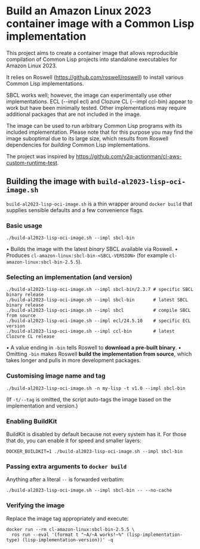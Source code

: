 # Build an Amazon Linux 2023 container image with a Common Lisp implementation

This project aims to create a container image that allows reproducible
compilation of Common Lisp projects into standalone executables for
Amazon Linux 2023.

It relies on Roswell (<https://github.com/roswell/roswell>) to install
various Common Lisp implementations.

SBCL works well; however, the image can experimentally use other
implementations. ECL (--impl ecl) and Clozure CL (--impl ccl-bin)
appear to work but have been minimally tested. Other implementations
may require additional packages that are not included in the image.

The image can be used to run arbitrary Common Lisp programs with its
included implementation. Please note that for this purpose you may
find the image suboptimal due to its large size, which results from
Roswell dependencies for *building* Common Lisp implementations.

The project was inspired by
<https://github.com/y2q-actionman/cl-aws-custom-runtime-test>.

## Building the image with `build-al2023-lisp-oci-image.sh`

`build-al2023-lisp-oci-image.sh` is a thin wrapper around `docker
build` that supplies sensible defaults and a few convenience flags.

### Basic usage

```
./build-al2023-lisp-oci-image.sh --impl sbcl-bin
```

• Builds the image with the latest *binary* SBCL available via Roswell.
• Produces `cl-amazon-linux:sbcl-bin-<SBCL-VERSION>` (for example
  `cl-amazon-linux:sbcl-bin-2.5.5`).

### Selecting an implementation (and version)

```
./build-al2023-lisp-oci-image.sh --impl sbcl-bin/2.3.7 # specific SBCL binary release
./build-al2023-lisp-oci-image.sh --impl sbcl-bin       # latest SBCL binary release
./build-al2023-lisp-oci-image.sh --impl sbcl           # compile SBCL from source
./build-al2023-lisp-oci-image.sh --impl ecl/24.5.10    # specific ECL version
./build-al2023-lisp-oci-image.sh --impl ccl-bin        # latest Clozure CL release
```

• A value ending in `-bin` tells Roswell to **download a pre-built binary**.
• Omitting `-bin` makes Roswell **build the implementation from source**, which
  takes longer and pulls in more development packages.

### Customising image name and tag

```
./build-al2023-lisp-oci-image.sh -n my-lisp -t v1.0 --impl sbcl-bin
```

(If `-t/--tag` is omitted, the script auto-tags the image based on the
implementation and version.)

### Enabling BuildKit

BuildKit is disabled by default because not every system has it. For
those that do, you can enable it for speed and smaller layers:

```
DOCKER_BUILDKIT=1 ./build-al2023-lisp-oci-image.sh --impl sbcl-bin
```

### Passing extra arguments to `docker build`

Anything after a literal `--` is forwarded verbatim:

```
./build-al2023-lisp-oci-image.sh --impl sbcl-bin -- --no-cache
```

### Verifying the image

Replace the image tag appropriately and execute:

```
docker run --rm cl-amazon-linux:sbcl-bin-2.5.5 \
  ros run --eval '(format t "~A/~A works!~%" (lisp-implementation-type) (lisp-implementation-version))' -q
```
